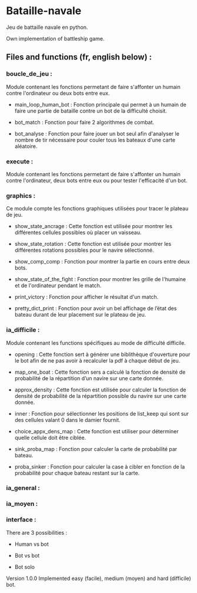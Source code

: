 # Bataille-navale
Jeu de battaille navale en python.

Own implementation of battleship game.


## Files and functions (fr, english below) :
### boucle_de_jeu :
Module contenant les fonctions permetant de faire s'affonter un humain contre l'ordinateur ou deux bots entre eux.

  - main_loop_human_bot : Fonction principale qui permet à un humain de faire une partie de bataille contre un bot de la difficulté choisit.
    
  - bot_match : Fonction pour faire 2 algorithmes de combat.

  - bot_analyse : Fonction pour faire jouer un bot seul afin d'analyser le nombre de tir nécessaire pour couler tous les bateaux d'une carte aléatoire.


### execute :
Module contenant les fonctions permetant de faire s'affonter un humain contre l'ordinateur, deux bots entre eux ou pour tester l'efficacité d'un bot.

### graphics :
Ce module compte les fonctions graphiques utilisées pour tracer le plateau de jeu.

  - show_state_ancrage : Cette fonction est utilisée pour montrer les différentes cellules possibles où placer un vaisseau.

  - show_state_rotation : Cette fonction est utilisée pour montrer les différentes rotations possibles pour le navire sélectionné.

  - show_comp_comp : Fonction pour montrer la partie en cours entre deux bots.

  - show_state_of_the_fight : Fonction pour montrer les grille de l'humaine et de l'ordinateur pendant le match.

  - print_victory : Fonction pour afficher le résultat d'un match.

  - pretty_dict_print : Fonction pour avoir un bel affichage de l’état des bateau durant de leur placement sur le plateau de jeu.


### ia_difficile :
Module contenant les functions spécifiques au mode de difficulté difficile.

  - opening : Cette fonction sert à générer une biblithèque d'ouverture pour le bot afin de ne pas avoir à recalculer la pdf à chaque début de jeu.

  - map_one_boat : Cette fonction sers a calculé la fonction de densité de probabilité de la répartition d’un navire sur une carte donnée.

  - approx_density : Cette fonction est utilisée pour calculer la fonction de densité de probabilité de la répartition possible du navire sur une carte donnée.

  - inner : Fonction pour sélectionner les positions de list_keep qui sont sur des cellules valant 0 dans le damier fournit.

  - choice_appx_dens_map : Cette fonction est utiliser pour déterminer quelle cellule doit être ciblée.

  - sink_proba_map : Fonction pour calculer la carte de probabilité par bateau.

  - proba_sinker : Fonction pour calculer la case à cibler en fonction de la probabilité pour chaque bateau restant sur la carte.


### ia_general :


### ia_moyen :


### interface :




There are 3 possibilities :

  - Human vs bot

  - Bot vs bot

  - Bot solo

Version 1.0.0
Implemented easy (facile), medium (moyen) and hard (difficile) bot.







